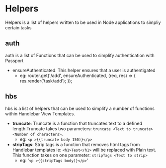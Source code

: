 # Helpers

Helpers is a list of helpers written to be used in Node applications to simpliy certain tasks

## auth
auth is a list of Functions that can be used to simplify authentication with Passport
- ensureAuthenticated: This helper ensures that a user is authentigated
  - eg:
         router.get('/add', ensureAuthenticated, (req, res) => {
           res.render('task/add');
         });

## hbs
hbs is a list of helpers that can be used to simplify a number of functions within Handlebar View Templates.
- **truncate**: Truncate is a function that truncates text to a defined length.Truncate takes two parameters: `truncate <Text to truncate> <Number of characters>`.
  - eg: `<p >{{truncate body 150)}</p>`
- **stripTags**: Strip tags is a function that removes html tags from Handlebar templates ie: `<h1>Test</h1>` will be replaced with Plain text. This function takes on one parameter: `stripTags <Text to strip>`
  - eg: '`<p >{{stripTags body)}</p>`'
